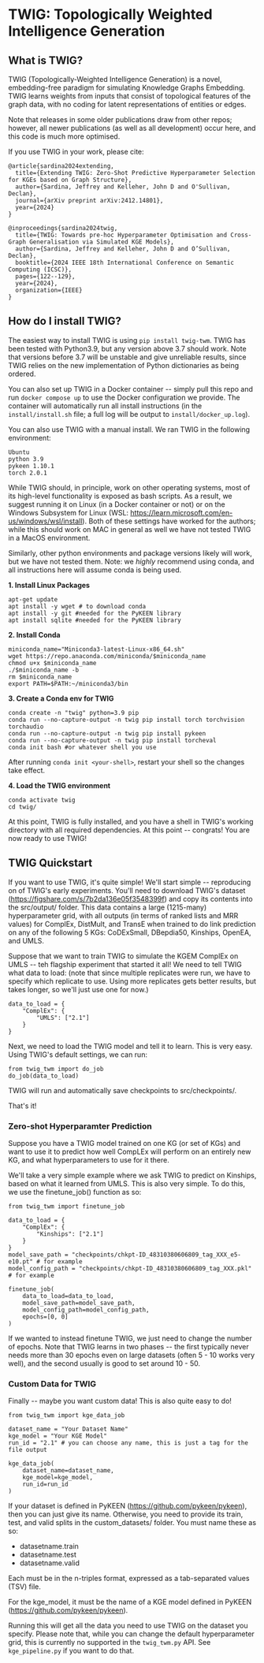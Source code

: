 # TWIG: Topologically Weighted Intelligence Generation

## What is TWIG?
TWIG (Topologically-Weighted Intelligence Generation) is a novel, embedding-free paradigm for simulating Knowledge Graphs Embedding. TWIG learns weights from inputs that consist of topological features of the graph data, with no coding for latent representations of entities or edges. 

Note that releases in some older publications draw from other repos; however, all newer publications (as well as all development) occur here, and this code is much more optimised.

If you use TWIG in your work, please cite:
```
@article{sardina2024extending,
  title={Extending TWIG: Zero-Shot Predictive Hyperparameter Selection for KGEs based on Graph Structure},
  author={Sardina, Jeffrey and Kelleher, John D and O'Sullivan, Declan},
  journal={arXiv preprint arXiv:2412.14801},
  year={2024}
}

@inproceedings{sardina2024twig,
  title={TWIG: Towards pre-hoc Hyperparameter Optimisation and Cross-Graph Generalisation via Simulated KGE Models},
  author={Sardina, Jeffrey and Kelleher, John D and O’Sullivan, Declan},
  booktitle={2024 IEEE 18th International Conference on Semantic Computing (ICSC)},
  pages={122--129},
  year={2024},
  organization={IEEE}
}
```

## How do I install TWIG?
The easiest way to install TWIG is using `pip install twig-twm`. TWIG has been tested with Python3.9, but any version above 3.7 should work. Note that versions before 3.7 will be unstable and give unreliable results, since TWIG relies on the new implementation of Python dictionaries as being ordered.

You can also set up TWIG in a Docker container -- simply pull this repo and run `docker compose up` to use the Docker configuration we provide. The container will automatically run all install instructions (in the `install/install.sh` file; a full log will be output to `install/docker_up.log`).

You can also use TWIG with a manual install. We ran TWIG in the following environment:
```
Ubuntu
python 3.9
pykeen 1.10.1
torch 2.0.1
```

While TWIG should, in principle, work on other operating systems, most of its high-level functionality is exposed as bash scripts. As a result, we suggest running it on Linux (in a Docker container or not) or on the Windows Subsystem for Linux (WSL: https://learn.microsoft.com/en-us/windows/wsl/install). Both of these settings have worked for the authors; while this should work on MAC in general as well we have not tested TWIG in a MacOS environment.

Similarly, other python environments and package versions likely will work, but we have not tested them. Note: we *highly* recommend using conda, and all instructions here will assume conda is being used.

**1. Install Linux Packages**
```
apt-get update
apt install -y wget # to download conda
apt install -y git #needed for the PyKEEN library
apt install sqlite #needed for the PyKEEN library
```

**2. Install Conda**
```
miniconda_name="Miniconda3-latest-Linux-x86_64.sh"
wget https://repo.anaconda.com/miniconda/$miniconda_name
chmod u+x $miniconda_name
./$miniconda_name -b
rm $miniconda_name
export PATH=$PATH:~/miniconda3/bin
```

**3. Create a Conda env for TWIG**
```
conda create -n "twig" python=3.9 pip
conda run --no-capture-output -n twig pip install torch torchvision torchaudio
conda run --no-capture-output -n twig pip install pykeen
conda run --no-capture-output -n twig pip install torcheval
conda init bash #or whatever shell you use
```

After running `conda init <your-shell>`, restart your shell so the changes take effect.

**4. Load the TWIG environment**
```
conda activate twig
cd twig/
```

At this point, TWIG is fully installed, and you have a shell in TWIG's working directory with all required dependencies. At this point -- congrats! You are now ready to use TWIG!

## TWIG Quickstart
If you want to use TWIG, it's quite simple! We'll start simple -- reproducing on of TWIG's early experiments. You'll need to download TWIG's dataset (https://figshare.com/s/7b2da136e05f3548399f) and copy its contents into the src/output/ folder. This data contains a large (1215-many) hyperparameter grid, with all outputs (in terms of ranked lists and MRR values) for ComplEx, DistMult, and TransE when trained to do link prediction on any of the following 5 KGs: CoDExSmall, DBepdia50, Kinships, OpenEA, and UMLS.

Suppose that we want to train TWIG to simulate the KGEM ComplEx on UMLS -- teh flagship experiment that started it all! We need to tell TWIG what data to load: (note that since multiple replicates were run, we have to specify which replicate to use. Using more replicates gets better results, but takes longer, so we'll just use one for now.)
```
data_to_load = {
    "ComplEx": {
        "UMLS": ["2.1"]
    }
}

```

Next, we need to load the TWIG model and tell it to learn. This is very easy.  Using TWIG's default settings, we can run:

```
from twig_twm import do_job
do_job(data_to_load)
```

TWIG will run and automatically save checkpoints to src/checkpoints/.

That's it!

### Zero-shot Hyperparamter Prediction
Suppose you have a TWIG model trained on one KG (or set of KGs) and want to use it to predict how well CompLEx will perform on an entirely new KG, and what hyperparameters to use for it there.

We'll take a very simple example where we ask TWIG to predict on Kinships, based on what it learned from UMLS. This is also very simple. To do this, we use the finetune_job() function as so:
```
from twig_twm import finetune_job

data_to_load = {
    "ComplEx": {
        "Kinships": ["2.1"]
    }
}
model_save_path = "checkpoints/chkpt-ID_48310380606809_tag_XXX_e5-e10.pt" # for example
model_config_path = "checkpoints/chkpt-ID_48310380606809_tag_XXX.pkl" # for example

finetune_job(
    data_to_load=data_to_load,
    model_save_path=model_save_path,
    model_config_path=model_config_path,
    epochs=[0, 0]
)
```

If we wanted to instead finetune TWIG, we just need to change the number of epochs. Note that TWIG learns in two phases -- the first typically never needs more than 30 epochs even on large datasets (often 5 - 10 works very well), and the second usually is good to set around 10 - 50. 

### Custom Data for TWIG
Finally -- maybe you want custom data! This is also quite easy to do!

```
from twig_twm import kge_data_job

dataset_name = "Your Dataset Name"
kge_model = "Your KGE Model"
run_id = "2.1" # you can choose any name, this is just a tag for the file output

kge_data_job(
    dataset_name=dataset_name,
    kge_model=kge_model,
    run_id=run_id
)
```

If your dataset is defined in PyKEEN (https://github.com/pykeen/pykeen), then you can just give its name. Otherwise, you need to provide its train, test, and valid splits in the custom_datasets/ folder. You must name these as so:
- datasetname.train
- datasetname.test
- datasetname.valid

Each must be in the n-triples format, expressed as a tab-separated values (TSV) file.

For the kge_model, it must be the name of a KGE model defined in PyKEEN (https://github.com/pykeen/pykeen).

Running this will get all the data you need to use TWIG on the dataset you specify. Please note that, while you can change the default hyperparameter grid, this is currently no supported in the `twig_twm.py` API. See `kge_pipeline.py` if you want to do that.
